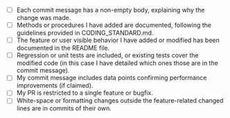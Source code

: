 <!---
Thank you for your contribution. Please make sure your pull request fulfills
all of the requirements below. If you cannot currently tick all the boxes,
but would still like to create a PR, then add the label "WIP" and assign
the PR to yourself.

If your PR fixes a bug, include the regression test(s) in the same commit
as the bug fix. Else, keep commits small and orthogonal, possibly placing
tests in commits of their own.
--->

- [ ] Each commit message has a non-empty body, explaining why the change was made.
- [ ] Methods or procedures I have added are documented, following the guidelines provided in CODING_STANDARD.md.
- [ ] The feature or user visible behavior I have added or modified has been documented in the README file.
- [ ] Regression or unit tests are included, or existing tests cover the modified code (in this case I have detailed which ones those are in the commit message).
- [ ] My commit message includes data points confirming performance improvements (if claimed).
- [ ] My PR is restricted to a single feature or bugfix.
- [ ] White-space or formatting changes outside the feature-related changed lines are in commits of their own.

<!---
See `.gitchangelog.rc` in the top-level repo directory for guidance on
commit message summary formatting and tags.  Please use the appropriate
action and/or audience markers in the first line of your commit messages.

See also, e.g., https://chris.beams.io/posts/git-commit/ for general
guidelines on commit messages.

If you have created commits mixing multiple features and/or unrelated
white-space changes, use git rebase or a sequence involving git reset
and git add -p to fix this.
--->
